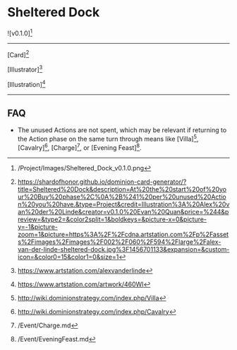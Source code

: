 # Sheltered Dock

![v0.1.0][^v0.1.0]

---

[Card][^Card]

[Illustrator][^Illustrator]

[Illustration][^Illustration]

---

## FAQ

- The unused Actions are not spent, which may be relevant if returning to the
Action phase on the same turn through means like [Villa][^Villa],
[Cavalry][^Cavalry], [Charge][^Charge], or [Evening Feast][^Evening Feast].

[^v0.1.0]: /Project/Images/Sheltered_Dock_v0.1.0.png
[^Villa]: http://wiki.dominionstrategy.com/index.php/Villa
[^Cavalry]: http://wiki.dominionstrategy.com/index.php/Cavalry
[^Charge]: /Event/Charge.md
[^Evening Feast]: /Event/EveningFeast.md
[^Card]: https://shardofhonor.github.io/dominion-card-generator/?title=Sheltered%20Dock&description=At%20the%20start%20of%20your%20Buy%20phase%2C%0A%2B%241%20per%20unused%20Action%20you%20have.&type=Project&credit=Illustration%3A%20Alex%20van%20der%20Linde&creator=v0.1.0%20Evan%20Quan&price=%244&preview=&type2=&color2split=1&boldkeys=&picture-x=0&picture-y=-1&picture-zoom=1&picture=https%3A%2F%2Fcdna.artstation.com%2Fp%2Fassets%2Fimages%2Fimages%2F002%2F060%2F594%2Flarge%2Falex-van-der-linde-sheltered-dock.jpg%3F1456701133&expansion=&custom-icon=&color0=15&color1=0&size=1
[^Illustrator]: https://www.artstation.com/alexvanderlinde
[^Illustration]: https://www.artstation.com/artwork/460Wl
